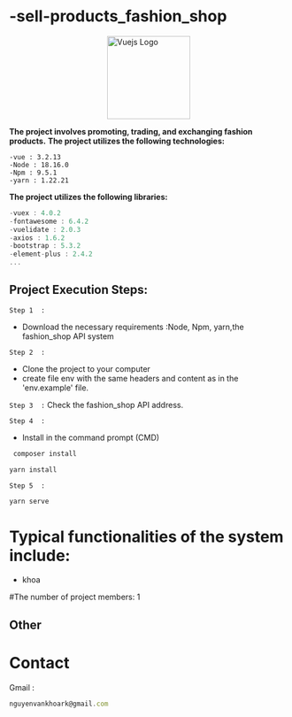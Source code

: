 # -sell-products_fashion_shop

<p align="center">
<div  style="display:flex ; justify-content: center; align-items: center;">
<a href="https://vuejs.org/" target="_blank"><img src="https://www.svgrepo.com/show/303494/vue-9-logo.svg" width="150rem" alt="Vuejs Logo"></a>
</div>
</p>

**The project involves promoting, trading, and exchanging fashion products.**
<strong>The project utilizes the following technologies:</strong>
 ```javascript'
-vue : 3.2.13
-Node : 18.16.0
-Npm : 9.5.1
-yarn : 1.22.21
 ```
 <strong>The project utilizes the following libraries:</strong>
  ```javascript
-vuex : 4.0.2
-fontawesome : 6.4.2
-vuelidate : 2.0.3
-axios : 1.6.2
-bootstrap : 5.3.2
-element-plus : 2.4.2
...
 ```
## Project Execution Steps:
```Step 1  :```
<span>
- Download the necessary requirements :Node, Npm, yarn,the fashion_shop API system
</span>

```Step 2  :```
<span>
- Clone the project to your computer
- create file env with the same headers and content as in the 'env.example' file.
</span>

```Step 3  :```
<span>
Check the fashion_shop API address.
</span>

```Step 4  :```
- Install in the command prompt (CMD)

```javascript
 composer install
```

```javascript
yarn install
```
```Step 5  :```

```javascript
yarn serve
```
# Typical functionalities of the system include:
<ul>
<li>khoa</li>
</ul>

#The number of project members: 1

## Other

# Contact

Gmail :
```javascript
nguyenvankhoark@gmail.com
```